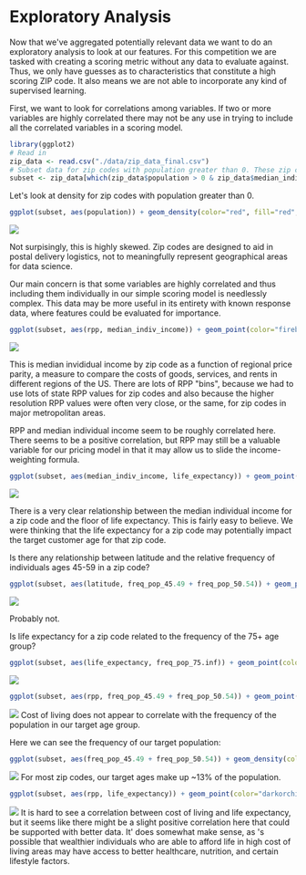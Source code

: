 Exploratory Analysis
================

Now that we've aggregated potentially relevant data we want to do an exploratory analysis to look at our features. For this competition we are tasked with creating a scoring metric without any data to evaluate against. Thus, we only have guesses as to characteristics that constitute a high scoring ZIP code. It also means we are not able to incorporate any kind of supervised learning.

First, we want to look for correlations among variables. If two or more variables are highly correlated there may not be any use in trying to include all the correlated variables in a scoring model.

``` r
library(ggplot2)
# Read in
zip_data <- read.csv("./data/zip_data_final.csv")
# Subset data for zip codes with population greater than 0. These zip codes are not important for our scoring model
subset <- zip_data[which(zip_data$population > 0 & zip_data$median_indiv_income > 2000),]
```

Let's look at density for zip codes with population greater than 0.

``` r
ggplot(subset, aes(population)) + geom_density(color="red", fill="red", alpha=0.4) + theme(legend.position="none") + coord_cartesian(xlim=c(0,80000))
```

![](exploratory_analysis_files/figure-markdown_github/unnamed-chunk-2-1.png)

Not surpisingly, this is highly skewed. Zip codes are designed to aid in postal delivery logistics, not to meaningfully represent geographical areas for data science.

Our main concern is that some variables are highly correlated and thus including them individually in our simple scoring model is needlessly complex. This data may be more useful in its entirety with known response data, where features could be evaluated for importance.

``` r
ggplot(subset, aes(rpp, median_indiv_income)) + geom_point(color="firebrick3", alpha=0.4) + coord_cartesian(xlim=c(75,130), ylim=c(0,150000))
```

![](exploratory_analysis_files/figure-markdown_github/unnamed-chunk-3-1.png)

This is median invididual income by zip code as a function of regional price parity, a measure to compare the costs of goods, services, and rents in different regions of the US. There are lots of RPP "bins", because we had to use lots of state RPP values for zip codes and also because the higher resolution RPP values were often very close, or the same, for zip codes in major metropolitan areas.

RPP and median individual income seem to be roughly correlated here. There seems to be a positive correlation, but RPP may still be a valuable variable for our pricing model in that it may allow us to slide the income-weighting formula.

``` r
ggplot(subset, aes(median_indiv_income, life_expectancy)) + geom_point(color="springgreen3", alpha=0.3) + coord_cartesian(xlim=c(0,150000), ylim=c(55,95))
```

![](exploratory_analysis_files/figure-markdown_github/unnamed-chunk-4-1.png)

There is a very clear relationship between the median individual income for a zip code and the floor of life expectancy. This is fairly easy to believe. We were thinking that the life expectancy for a zip code may potentially impact the target customer age for that zip code.

Is there any relationship between latitude and the relative frequency of individuals ages 45-59 in a zip code?

``` r
ggplot(subset, aes(latitude, freq_pop_45.49 + freq_pop_50.54)) + geom_point(color="royalblue3", alpha=0.3) + coord_cartesian(xlim=c(25,50), ylim=c(0,.5))
```

![](exploratory_analysis_files/figure-markdown_github/unnamed-chunk-5-1.png)

Probably not.

Is life expectancy for a zip code related to the frequency of the 75+ age group?

``` r
ggplot(subset, aes(life_expectancy, freq_pop_75.inf)) + geom_point(color="coral1", alpha=0.3) + coord_cartesian(xlim=c(60,90), ylim=c(0,.5))
```

![](exploratory_analysis_files/figure-markdown_github/unnamed-chunk-6-1.png)

``` r
ggplot(subset, aes(rpp, freq_pop_45.49 + freq_pop_50.54)) + geom_point(color="coral1", alpha=0.3) + coord_cartesian(xlim=c(75,120), ylim=c(0,.5))
```

![](exploratory_analysis_files/figure-markdown_github/unnamed-chunk-7-1.png) Cost of living does not appear to correlate with the frequency of the population in our target age group.

Here we can see the frequency of our target population:

``` r
ggplot(subset, aes(freq_pop_45.49 + freq_pop_50.54)) + geom_density(color="cyan3", fill="cyan3", alpha=0.4) + theme(legend.position="none")
```

![](exploratory_analysis_files/figure-markdown_github/unnamed-chunk-8-1.png) For most zip codes, our target ages make up ~13% of the population.

``` r
ggplot(subset, aes(rpp, life_expectancy)) + geom_point(color="darkorchid1", alpha=0.3) + coord_cartesian(xlim=c(75,120), ylim=c(62.5,90))
```

![](exploratory_analysis_files/figure-markdown_github/unnamed-chunk-9-1.png) It is hard to see a correlation between cost of living and life expectancy, but it seems like there might be a slight positive correlation here that could be supported with better data. It' does somewhat make sense, as 's possible that wealthier individuals who are able to afford life in high cost of living areas may have access to better healthcare, nutrition, and certain lifestyle factors.
